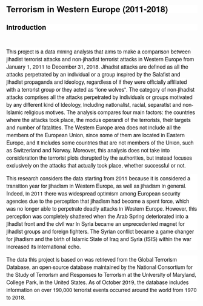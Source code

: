 <h2 style="box-sizing: border-box; font-family: &quot;Helvetica Neue&quot;, Helvetica, Arial, sans-serif; font-weight: bold; line-height: 1; color: rgb(0, 0, 0); margin: 1.27em 0px 0px; font-size: 21.994px; font-style: normal; font-variant-ligatures: normal; font-variant-caps: normal; letter-spacing: normal; orphans: 2; text-align: start; text-indent: 0px; text-transform: none; white-space: normal; widows: 2; word-spacing: 0px; -webkit-text-stroke-width: 0px; background-color: rgb(255, 255, 255); text-decoration-style: initial; text-decoration-color: initial;">Terrorism in Western Europe (2011-2018)</h2>
<h2 style="box-sizing: border-box; font-family: &quot;Helvetica Neue&quot;, Helvetica, Arial, sans-serif; font-weight: bold; line-height: 1; color: rgb(0, 0, 0); margin: 1.27em 0px 0px; font-size: 21.994px; font-style: normal; font-variant-ligatures: normal; font-variant-caps: normal; letter-spacing: normal; orphans: 2; text-align: start; text-indent: 0px; text-transform: none; white-space: normal; widows: 2; word-spacing: 0px; -webkit-text-stroke-width: 0px; background-color: rgb(255, 255, 255); text-decoration-style: initial; text-decoration-color: initial;"><span style="font-size: 18px;">Introduction</span></h2>
<p>
  <br>
</p>
<p><span style="color: rgb(0, 0, 0); font-family: &quot;Helvetica Neue&quot;, Helvetica, Arial, sans-serif; font-size: 14px; font-style: normal; font-variant-ligatures: normal; font-variant-caps: normal; font-weight: 400; letter-spacing: normal; orphans: 2; text-align: left; text-indent: 0px; text-transform: none; white-space: normal; widows: 2; word-spacing: 0px; -webkit-text-stroke-width: 0px; background-color: rgb(255, 255, 255); text-decoration-style: initial; text-decoration-color: initial; display: inline !important; float: none;">This project is a data mining analysis that aims to make a comparison between jihadist terrorist attacks and non-jihadist terrorist attacks in Western Europe from January 1, 2011 to December 31, 2018. Jihadist attacks are defined as all the attacks perpetrated by an individual or a group inspired by the Salafist and jihadist propaganda and ideology, regardless of if they were officially affiliated with a terrorist group or they acted as “lone wolves”. The category of non-jihadist attacks comprises all the attacks perpetrated by individuals or groups motivated by any different kind of ideology, including nationalist, racial, separatist and non-Islamic religious motives. The analysis compares four main factors: the countries where the attacks took place, the modus operandi of the terrorists, their targets and number of fatalities. The Western Europe area does not include all the members of the European Union, since some of them are located in Eastern Europe, and it includes some countries that are not members of the Union, such as Switzerland and Norway. Moreover, this analysis does not take into consideration the terrorist plots disrupted by the authorities, but instead focuses exclusively on the attacks that actually took place, whether successful or not.</span> </p>
<p style="box-sizing: border-box; margin: 1em 0px 0px; text-align: left; color: rgb(0, 0, 0); font-family: &quot;Helvetica Neue&quot;, Helvetica, Arial, sans-serif; font-size: 14px; font-style: normal; font-variant-ligatures: normal; font-variant-caps: normal; font-weight: 400; letter-spacing: normal; orphans: 2; text-indent: 0px; text-transform: none; white-space: normal; widows: 2; word-spacing: 0px; -webkit-text-stroke-width: 0px; background-color: rgb(255, 255, 255); text-decoration-style: initial; text-decoration-color: initial;">This research considers the data starting from 2011 because it is considered a transition year for jihadism in Western Europe, as well as jihadism in general. Indeed, in 2011 there was widespread optimism among European security agencies due to the perception that jihadism had become a spent force, which was no longer able to perpetrate deadly attacks in Western Europe. However, this perception was completely shattered when the Arab Spring deteriorated into a jihadist front and the civil war in Syria became an unprecedented magnet for jihadist groups and foreign fighters. The Syrian conflict became a game changer for jihadism and the birth of Islamic State of Iraq and Syria (ISIS) within the war increased its international echo.</p>
<p style="box-sizing: border-box; margin: 1em 0px 0px; text-align: left; color: rgb(0, 0, 0); font-family: &quot;Helvetica Neue&quot;, Helvetica, Arial, sans-serif; font-size: 14px; font-style: normal; font-variant-ligatures: normal; font-variant-caps: normal; font-weight: 400; letter-spacing: normal; orphans: 2; text-indent: 0px; text-transform: none; white-space: normal; widows: 2; word-spacing: 0px; -webkit-text-stroke-width: 0px; background-color: rgb(255, 255, 255); text-decoration-style: initial; text-decoration-color: initial;">The data this project is based on was retrieved from the Global Terrorism Database, an open-source database maintained by the National Consortium for the Study of Terrorism and Responses to Terrorism at the University of Maryland, College Park, in the United States. As of October 2019, the database includes information on over 190,000 terrorist events occurred around the world from 1970 to 2018.</p>
